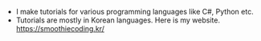 - I make tutorials for various programming languages like C#, Python etc.
- Tutorials are mostly in Korean languages. Here is my website.
https://smoothiecoding.kr/

<!---
neokayken/neokayken is a ✨ special ✨ repository because its `README.md` (this file) appears on your GitHub profile.
You can click the Preview link to take a look at your changes.
--->
